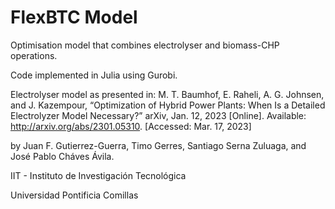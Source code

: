 # FlexBTC Model
Optimisation model that combines electrolyser and biomass-CHP operations.

Code implemented in Julia using Gurobi.

Electrolyser model as presented in: M. T. Baumhof, E. Raheli, A. G. Johnsen, and J. Kazempour, “Optimization of Hybrid Power Plants: When Is a Detailed Electrolyzer Model Necessary?” arXiv, Jan. 12, 2023 [Online]. Available: http://arxiv.org/abs/2301.05310. [Accessed: Mar. 17, 2023]

by Juan F. Gutierrez-Guerra, Timo Gerres, Santiago Serna Zuluaga, and José Pablo Cháves Ávila.

IIT - Instituto de Investigación Tecnológica

Universidad Pontificia Comillas
